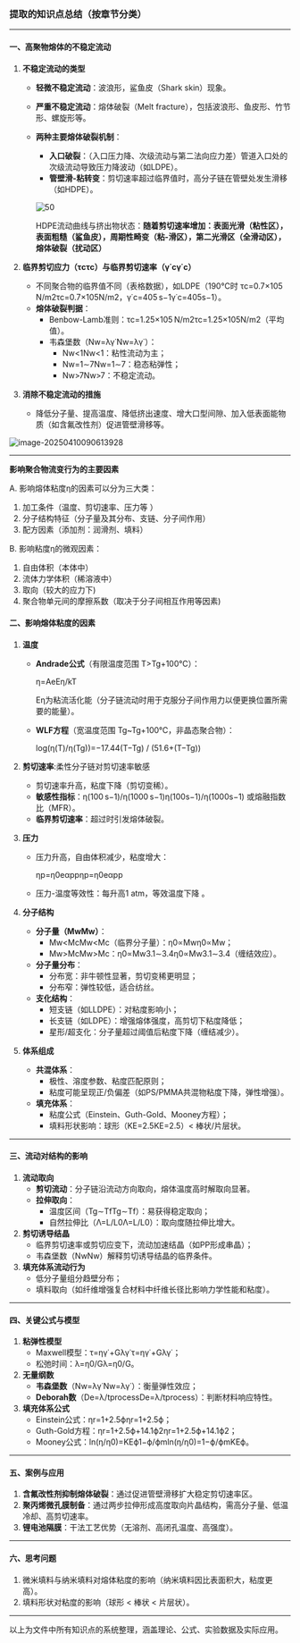 ### 提取的知识点总结（按章节分类）

------

#### **一、高聚物熔体的不稳定流动**

1. **不稳定流动的类型**

   - **轻微不稳定流动**：波浪形，鲨鱼皮（Shark skin）现象。

   - **严重不稳定流动**：熔体破裂（Melt fracture），包括波浪形、鱼皮形、竹节形、螺旋形等。

   - **两种主要熔体破裂机制**：

     - **入口破裂**：（入口压力降、次级流动与第二法向应力差）管道入口处的次级流动导致压力降波动（如LDPE）。
     - **管壁滑-粘转变**：剪切速率超过临界值时，高分子链在管壁处发生滑移（如HDPE）。

     ![50](https://img.chillcicada.com/i/2025/04/10/67f7cf75d5a97.png)

     HDPE流动曲线与挤出物状态：**随着剪切速率增加：表面光滑（粘性区），表面粗糙（鲨鱼皮），周期性畸变（粘-滑区），第二光滑区（全滑动区），熔体破裂（扰动区）**

2. **临界剪切应力（τcτc）与临界剪切速率（γ˙cγ˙c）**

   - 不同聚合物的临界值不同（表格数据），如LDPE（190°C时 τc=0.7×105 N/m2τc=0.7×105N/m2，γ˙c=405 s−1γ˙c=405s−1）。
   - **熔体破裂判据**：
     - Benbow-Lamb准则：τc=1.25×105 N/m2τc=1.25×105N/m2（平均值）。
     - 韦森堡数（Nw=λγ˙Nw=λγ˙）：
       - Nw<1Nw<1：粘性流动为主；
       - Nw=1∼7Nw=1∼7：稳态粘弹性；
       - Nw>7Nw>7：不稳定流动。

3. **消除不稳定流动的措施**

   - 降低分子量、提高温度、降低挤出速度、增大口型间隙、加入低表面能物质（如含氟改性剂）促进管壁滑移等。

![image-20250410090613928](https://img.chillcicada.com/i/2025/04/10/67f7d05717efa.png)

------

**影响聚合物流变行为的主要因素** 

A. 影响熔体粘度η的因素可以分为三大类：

1. 加工条件（温度、剪切速率、压力等 ）
2. 分子结构特征（分子量及其分布、支链、分子间作用）
3. 配方因素（添加剂：润滑剂、填料）

B. 影响粘度η的微观因素：

1. 自由体积（本体中）
2. 流体力学体积（稀溶液中）
3. 取向（较大的应力下)
4. 聚合物单元间的摩擦系数（取决于分子间相互作用等因素)

#### **二、影响熔体粘度的因素**

1. **温度**

   - **Andrade公式**（有限温度范围 T>Tg+100℃）：

     η=AeEη/kT

     Eη为粘流活化能（分子链流动时用于克服分子间作用力以便更换位置所需要的能量）。

   - **WLF方程**（宽温度范围 Tg~Tg+100℃，非晶态聚合物）：

     log⁡(η(T)/η(Tg))=−17.44(T−Tg) / (51.6+(T−Tg))

2. **剪切速率**:柔性分子链对剪切速率敏感

   - 剪切速率升高，粘度下降（剪切变稀）。
   - **敏感性指标**：η(100 s−1)/η(1000 s−1)η(100s−1)/η(1000s−1) 或熔融指数比（MFR）。
   - **临界剪切速率**：超过时引发熔体破裂。

3. **压力**

   - 压力升高，自由体积减少，粘度增大：

     ηp=η0eαppηp=η0eαpp

   - 压力-温度等效性：每升高1 atm，等效温度下降 。

4. **分子结构**

   - **分子量（MwMw）**：
     - Mw<McMw<Mc（临界分子量）：η0∝Mwη0∝Mw；
     - Mw>McMw>Mc：η0∝Mw3.1∼3.4η0∝Mw3.1∼3.4（缠结效应）。
   - **分子量分布**：
     - 分布宽：非牛顿性显著，剪切变稀更明显；
     - 分布窄：弹性较低，适合纺丝。
   - **支化结构**：
     - 短支链（如LLDPE）：对粘度影响小；
     - 长支链（如LDPE）：增强熔体强度，高剪切下粘度降低；
     - 星形/超支化：分子量超过阈值后粘度下降（缠结减少）。

5. **体系组成**

   - **共混体系**：
     - 极性、溶度参数、粘度匹配原则；
     - 粘度可能呈现正/负偏差（如PS/PMMA共混物粘度下降，弹性增强）。
   - **填充体系**：
     - 粘度公式（Einstein、Guth-Gold、Mooney方程）；
     - 填料形状影响：球形（KE=2.5KE=2.5）< 棒状/片层状。

------

#### **三、流动对结构的影响**

1. **流动取向**
   - **剪切流动**：分子链沿流动方向取向，熔体温度高时解取向显著。
   - **拉伸取向**：
     - 温度区间（Tg∼TfTg∼Tf）：易获得稳定取向；
     - 自然拉伸比（Λ=L/L0Λ=L/L0）：取向度随拉伸比增大。
2. **剪切诱导结晶**
   - 临界剪切速率或剪切应变下，流动加速结晶（如PP形成串晶）；
   - 韦森堡数（NwNw）解释剪切诱导结晶的临界条件。
3. **填充体系流动行为**
   - 低分子量组分趋壁分布；
   - 填料取向（如纤维增强复合材料中纤维长径比影响力学性能和粘度）。

------

#### **四、关键公式与模型**

1. **粘弹性模型**
   - Maxwell模型：τ=ηγ˙+Gλγ˙τ=ηγ˙+Gλγ˙；
   - 松弛时间：λ=η0/Gλ=η0/G。
2. **无量纲数**
   - **韦森堡数**（Nw=λγ˙Nw=λγ˙）：衡量弹性效应；
   - **Deborah数**（De=λ/tprocessDe=λ/tprocess）：判断材料响应特性。
3. **填充体系公式**
   - Einstein公式：ηr=1+2.5ϕηr=1+2.5ϕ；
   - Guth-Gold方程：ηr=1+2.5ϕ+14.1ϕ2ηr=1+2.5ϕ+14.1ϕ2；
   - Mooney公式：ln⁡(η/η0)=KEϕ1−ϕ/ϕmln(η/η0)=1−ϕ/ϕmKEϕ。

------

#### **五、案例与应用**

1. **含氟改性剂抑制熔体破裂**：通过促进管壁滑移扩大稳定剪切速率区。
2. **聚丙烯微孔膜制备**：通过两步拉伸形成高度取向片晶结构，需高分子量、低温冷却、高剪切速率。
3. **锂电池隔膜**：干法工艺优势（无溶剂、高闭孔温度、高强度）。

------

#### **六、思考问题**

1. 微米填料与纳米填料对熔体粘度的影响（纳米填料因比表面积大，粘度更高）。
2. 填料形状对粘度的影响（球形 < 棒状 < 片层状）。

------

以上为文件中所有知识点的系统整理，涵盖理论、公式、实验数据及实际应用。
